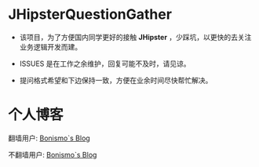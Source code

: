 # JHipsterQuestionGather

- 该项目，为了方便国内同学更好的接触 **JHipster** ，少踩坑，以更快的去关注业务逻辑开发而建。

- ISSUES 是在工作之余维护，回复可能不及时，请见谅。

- 提问格式希望和下边保持一致，方便在业余时间尽快帮忙解决。

# 个人博客

翻墙用户: [Bonismo`s Blog](https://stayhungrystayfoolish.github.io/)

不翻墙用户: [Bonismo`s Blog](https://bonismo.ink/)
